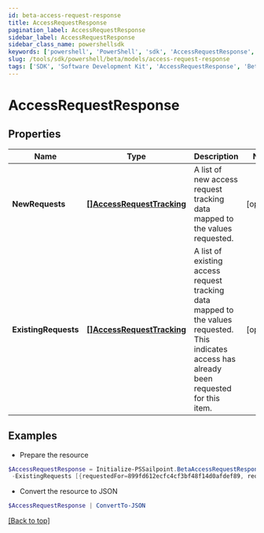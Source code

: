 ```yaml
---
id: beta-access-request-response
title: AccessRequestResponse
pagination_label: AccessRequestResponse
sidebar_label: AccessRequestResponse
sidebar_class_name: powershellsdk
keywords: ['powershell', 'PowerShell', 'sdk', 'AccessRequestResponse', 'BetaAccessRequestResponse'] 
slug: /tools/sdk/powershell/beta/models/access-request-response
tags: ['SDK', 'Software Development Kit', 'AccessRequestResponse', 'BetaAccessRequestResponse']
---
```



# AccessRequestResponse

## Properties

Name | Type | Description | Notes
------------ | ------------- | ------------- | -------------
**NewRequests** | [**[]AccessRequestTracking**](access-request-tracking) | A list of new access request tracking data mapped to the values requested. | [optional] 
**ExistingRequests** | [**[]AccessRequestTracking**](access-request-tracking) | A list of existing access request tracking data mapped to the values requested.  This indicates access has already been requested for this item. | [optional] 

## Examples

- Prepare the resource
```powershell
$AccessRequestResponse = Initialize-PSSailpoint.BetaAccessRequestResponse  -NewRequests [{requestedFor=899fd612ecfc4cf3bf48f14d0afdef89, requestedItemsDetails=[{type=ENTITLEMENT, id=779c6fd7171540bba1184e5946112c28}], attributesHash=-1928438224, accessRequestIds=[5d3118c518a44ec7805450d53479ccdb]}] `
 -ExistingRequests [{requestedFor=899fd612ecfc4cf3bf48f14d0afdef89, requestedItemsDetails=[{type=ROLE, id=779c6fd7171540bbc1184e5946112c28}], attributesHash=2843118224, accessRequestIds=[5d3118c518a44ec7805450d53479ccdc]}]
```

- Convert the resource to JSON
```powershell
$AccessRequestResponse | ConvertTo-JSON
```


[[Back to top]](#) 

